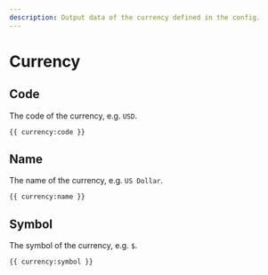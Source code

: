 ```yaml
---
description: Output data of the currency defined in the config.
---
```


# Currency

## Code

The code of the currency, e.g. `USD`.

```
{{ currency:code }}
```

## Name

The name of the currency, e.g. `US Dollar`.

```
{{ currency:name }}
```

## Symbol

The symbol of the currency, e.g. `$`.

```
{{ currency:symbol }}
```
